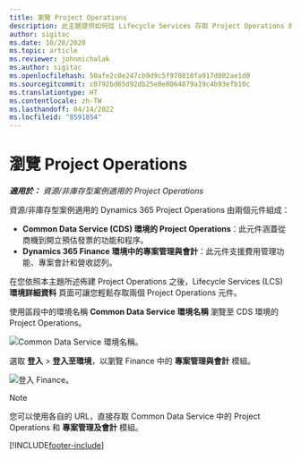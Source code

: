 ```yaml
---
title: 瀏覽 Project Operations
description: 此主題提供如何從 Lifecycle Services 存取 Project Operations 的資訊。
author: sigitac
ms.date: 10/28/2020
ms.topic: article
ms.reviewer: johnmichalak
ms.author: sigitac
ms.openlocfilehash: 50afe2c0e247cb9d9c5f970810fa917d002ae1d0
ms.sourcegitcommit: c0792bd65d92db25e0e8864879a19c4b93efb10c
ms.translationtype: HT
ms.contentlocale: zh-TW
ms.lasthandoff: 04/14/2022
ms.locfileid: "8591854"
---
```

# <a name="navigate-project-operations"></a>瀏覽 Project Operations

_**適用於：** 資源/非庫存型案例適用的 Project Operations_



資源/非庫存型案例適用的 Dynamics 365 Project Operations 由兩個元件組成： 

 - **Common Data Service (CDS) 環境的 Project Operations**：此元件涵蓋從商機到開立預估發票的功能和程序。 
 - **Dynamics 365 Finance 環境中的專案管理與會計**：此元件支援費用管理功能、專案會計和營收認列。 

在您依照本主題所述佈建 Project Operations 之後，Lifecycle Services (LCS) **環境詳細資料** 頁面可讓您輕鬆存取兩個 Project Operations 元件。  

使用區段中的環境名稱 **Common Data Service 環境名稱** 瀏覽至 CDS 環境的 Project Operations。 

  ![Common Data Service 環境名稱。](./media/environment-name.PNG)

選取 **登入** > **登入至環境**，以瀏覽 Finance 中的 **專案管理與會計** 模組。  

   ![登入 Finance。](./media/environment-login.PNG)

> [!NOTE]
> 您可以使用各自的 URL，直接存取 Common Data Service 中的 Project Operations 和 **專案管理及會計** 模組。 


[!INCLUDE[footer-include](../includes/footer-banner.md)]